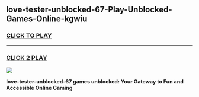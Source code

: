 
## love-tester-unblocked-67-Play-Unblocked-Games-Online-kgwiu
<h3>
<a href="https://premium76.site?title=love-tester-unblocked-67&ref=25A">CLICK TO PLAY</a></h3>
<hr>

<h3>
<a href="https://premium76.site?title=love-tester-unblocked-67&ref=25A">CLICK 2 PLAY</a>
  
</h3>

<a href="https://premium76.site?title=love-tester-unblocked-67&ref=25A"><img src="https://clearcache.store/games.png"></a>


**love-tester-unblocked-67 games unblocked: Your Gateway to Fun and Accessible Online Gaming**
